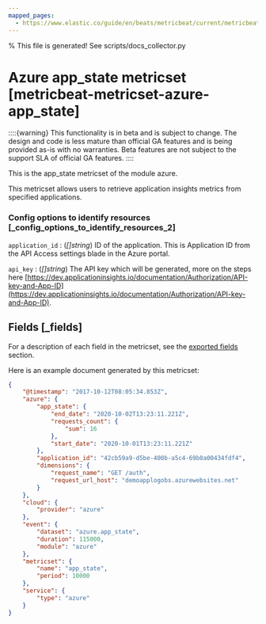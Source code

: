 ```yaml
---
mapped_pages:
  - https://www.elastic.co/guide/en/beats/metricbeat/current/metricbeat-metricset-azure-app_state.html
---
```


% This file is generated! See scripts/docs_collector.py

# Azure app_state metricset [metricbeat-metricset-azure-app_state]

::::{warning}
This functionality is in beta and is subject to change. The design and code is less mature than official GA features and is being provided as-is with no warranties. Beta features are not subject to the support SLA of official GA features.
::::


This is the app_state metricset of the module azure.

This metricset allows users to retrieve application insights metrics from specified applications.


### Config options to identify resources [_config_options_to_identify_resources_2]

`application_id`
:   (*[]string*) ID of the application. This is Application ID from the API Access settings blade in the Azure portal.

`api_key`
:   (*[]string*) The API key which will be generated, more on the steps here [https://dev.applicationinsights.io/documentation/Authorization/API-key-and-App-ID](https://dev.applicationinsights.io/documentation/Authorization/API-key-and-App-ID).

## Fields [_fields]

For a description of each field in the metricset, see the [exported fields](/reference/metricbeat/exported-fields-azure.md) section.

Here is an example document generated by this metricset:

```json
{
    "@timestamp": "2017-10-12T08:05:34.853Z",
    "azure": {
        "app_state": {
            "end_date": "2020-10-02T13:23:11.221Z",
            "requests_count": {
                "sum": 16
            },
            "start_date": "2020-10-01T13:23:11.221Z"
        },
        "application_id": "42cb59a9-d5be-400b-a5c4-69b0a00434fdf4",
        "dimensions": {
            "request_name": "GET /auth",
            "request_url_host": "demoapplogobs.azurewebsites.net"
        }
    },
    "cloud": {
        "provider": "azure"
    },
    "event": {
        "dataset": "azure.app_state",
        "duration": 115000,
        "module": "azure"
    },
    "metricset": {
        "name": "app_state",
        "period": 10000
    },
    "service": {
        "type": "azure"
    }
}
```
